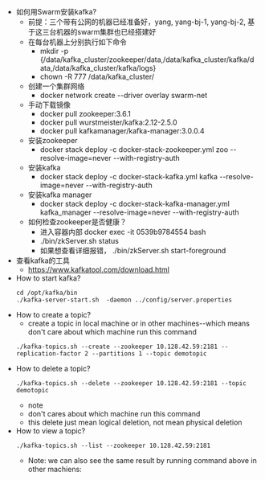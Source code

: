 * 如何用Swarm安装kafka?
  * 前提：三个带有公网的机器已经准备好，yang, yang-bj-1, yang-bj-2, 基于这三台机器的swarm集群也已经搭建好
  * 在每台机器上分别执行如下命令
    * mkdir -p {/data/kafka_cluster/zookeeper/data,/data/kafka_cluster/kafka/data,/data/kafka_cluster/kafka/logs}
    * chown -R 777 /data/kafka_cluster/
  * 创建一个集群网络
    * docker network create --driver overlay swarm-net
  * 手动下载镜像
    * docker pull zookeeper:3.6.1
    * docker pull wurstmeister/kafka:2.12-2.5.0
    * docker pull kafkamanager/kafka-manager:3.0.0.4
  * 安装zookeeper
    * docker stack deploy -c docker-stack-zookeeper.yml zoo --resolve-image=never --with-registry-auth
  * 安装kafka
    *  docker stack deploy -c docker-stack-kafka.yml kafka  --resolve-image=never --with-registry-auth
  * 安装kafka manager
    * docker stack deploy -c docker-stack-kafka-manager.yml kafka_manager  --resolve-image=never --with-registry-auth
  * 如何检查zookeeper是否健康？
    * 进入容器内部 docker exec -it 0539b9784554 bash
    * ./bin/zkServer.sh status
    * 如果想查看详细报错， ./bin/zkServer.sh start-foreground
* 查看kafka的工具
  * https://www.kafkatool.com/download.html
* How to start kafka?
  ```
  cd /opt/kafka/bin
  ./kafka-server-start.sh  -daemon ../config/server.properties

  ```
* How to create a topic?
  * create a topic in local machine or in other machines--which means don't care about which machine run this command
  ```
  ./kafka-topics.sh --create --zookeeper 10.128.42.59:2181 --replication-factor 2 --partitions 1 --topic demotopic
  ```
* How to delete a topic?
  ```
  ./kafka-topics.sh --delete --zookeeper 10.128.42.59:2181 --topic demotopic
  ```
  * note
   * don't cares about which machine run this command
   * this delete just mean logical deletion, not mean physical deletion
* How to view a topic?
  ```
  ./kafka-topics.sh --list --zookeeper 10.128.42.59:2181
  ```
  * Note: we can also see the same result by running command above in other machiens: